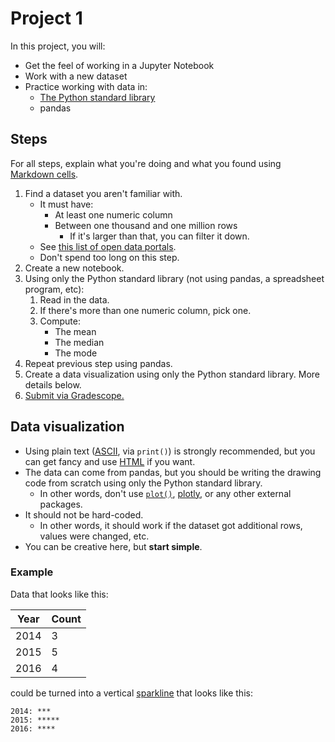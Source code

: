 # Project 1

In this project, you will:

- Get the feel of working in a Jupyter Notebook
- Work with a new dataset
- Practice working with data in:
  - [The Python standard library](https://docs.python.org/3/library/index.html)
  - pandas

## Steps

For all steps, explain what you're doing and what you found using [Markdown cells](https://jupyter-notebook.readthedocs.io/en/stable/examples/Notebook/Working%20With%20Markdown%20Cells.html).

1. Find a dataset you aren't familiar with.
   - It must have:
     - At least one numeric column
     - Between one thousand and one million rows
       - If it's larger than that, you can filter it down.
   - See [this list of open data portals](https://python-public-policy.afeld.me/en/columbia/final_project/resources.html#open-data-portals).
   - Don't spend too long on this step.
1. Create a new notebook.
1. Using only the Python standard library (not using pandas, a spreadsheet program, etc):
   1. Read in the data.
   1. If there's more than one numeric column, pick one.
   1. Compute:
      - The mean
      - The median
      - The mode
1. Repeat previous step using pandas.
1. Create a data visualization using only the Python standard library. More details below.
1. [Submit via Gradescope.](https://courseworks2.columbia.edu/courses/207091/assignments/1345872)

## Data visualization

- Using plain text ([ASCII](https://www.techtarget.com/whatis/definition/ASCII-American-Standard-Code-for-Information-Interchange), via `print()`) is strongly recommended, but you can get fancy and use [HTML](https://mkonicek.medium.com/simple-tip-how-to-use-html-in-jupyter-notebook-eef14e81dbc5) if you want.
- The data can come from pandas, but you should be writing the drawing code from scratch using only the Python standard library.
  - In other words, don't use [`plot()`](https://pandas.pydata.org/docs/reference/api/pandas.DataFrame.plot.html), [plotly](https://plotly.com/python/), or any other external packages.
- It should not be hard-coded.
  - In other words, it should work if the dataset got additional rows, values were changed, etc.
- You can be creative here, but **start simple**.

### Example

Data that looks like this:

| Year | Count |
| ---- | ----- |
| 2014 | 3     |
| 2015 | 5     |
| 2016 | 4     |

could be turned into a vertical [sparkline](https://en.wikipedia.org/wiki/Sparkline) that looks like this:

```
2014: ***
2015: *****
2016: ****
```
